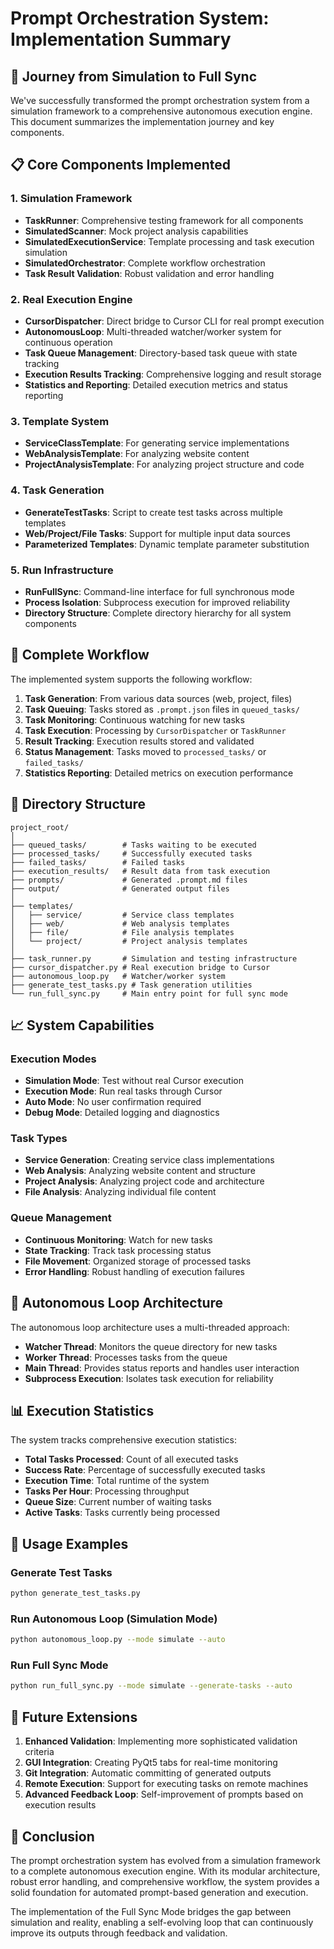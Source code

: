 # Prompt Orchestration System: Implementation Summary

## 🚀 Journey from Simulation to Full Sync

We've successfully transformed the prompt orchestration system from a simulation framework to a comprehensive autonomous execution engine. This document summarizes the implementation journey and key components.

## 📋 Core Components Implemented

### 1. Simulation Framework
- **TaskRunner**: Comprehensive testing framework for all components
- **SimulatedScanner**: Mock project analysis capabilities
- **SimulatedExecutionService**: Template processing and task execution simulation
- **SimulatedOrchestrator**: Complete workflow orchestration
- **Task Result Validation**: Robust validation and error handling

### 2. Real Execution Engine
- **CursorDispatcher**: Direct bridge to Cursor CLI for real prompt execution
- **AutonomousLoop**: Multi-threaded watcher/worker system for continuous operation
- **Task Queue Management**: Directory-based task queue with state tracking
- **Execution Results Tracking**: Comprehensive logging and result storage
- **Statistics and Reporting**: Detailed execution metrics and status reporting

### 3. Template System
- **ServiceClassTemplate**: For generating service implementations
- **WebAnalysisTemplate**: For analyzing website content
- **ProjectAnalysisTemplate**: For analyzing project structure and code

### 4. Task Generation
- **GenerateTestTasks**: Script to create test tasks across multiple templates
- **Web/Project/File Tasks**: Support for multiple input data sources
- **Parameterized Templates**: Dynamic template parameter substitution

### 5. Run Infrastructure
- **RunFullSync**: Command-line interface for full synchronous mode
- **Process Isolation**: Subprocess execution for improved reliability
- **Directory Structure**: Complete directory hierarchy for all system components

## 🔄 Complete Workflow

The implemented system supports the following workflow:

1. **Task Generation**: From various data sources (web, project, files)
2. **Task Queuing**: Tasks stored as `.prompt.json` files in `queued_tasks/`
3. **Task Monitoring**: Continuous watching for new tasks
4. **Task Execution**: Processing by `CursorDispatcher` or `TaskRunner`
5. **Result Tracking**: Execution results stored and validated
6. **Status Management**: Tasks moved to `processed_tasks/` or `failed_tasks/`
7. **Statistics Reporting**: Detailed metrics on execution performance

## 📁 Directory Structure

```
project_root/
│
├── queued_tasks/        # Tasks waiting to be executed
├── processed_tasks/     # Successfully executed tasks
├── failed_tasks/        # Failed tasks
├── execution_results/   # Result data from task execution
├── prompts/             # Generated .prompt.md files
├── output/              # Generated output files
│
├── templates/
│   ├── service/         # Service class templates
│   ├── web/             # Web analysis templates
│   ├── file/            # File analysis templates
│   └── project/         # Project analysis templates
│
├── task_runner.py       # Simulation and testing infrastructure
├── cursor_dispatcher.py # Real execution bridge to Cursor
├── autonomous_loop.py   # Watcher/worker system
├── generate_test_tasks.py # Task generation utilities
└── run_full_sync.py     # Main entry point for full sync mode
```

## 📈 System Capabilities

### Execution Modes
- **Simulation Mode**: Test without real Cursor execution
- **Execution Mode**: Run real tasks through Cursor
- **Auto Mode**: No user confirmation required
- **Debug Mode**: Detailed logging and diagnostics

### Task Types
- **Service Generation**: Creating service class implementations
- **Web Analysis**: Analyzing website content and structure
- **Project Analysis**: Analyzing project code and architecture
- **File Analysis**: Analyzing individual file content

### Queue Management
- **Continuous Monitoring**: Watch for new tasks
- **State Tracking**: Track task processing status
- **File Movement**: Organized storage of processed tasks
- **Error Handling**: Robust handling of execution failures

## 🧠 Autonomous Loop Architecture

The autonomous loop architecture uses a multi-threaded approach:

- **Watcher Thread**: Monitors the queue directory for new tasks
- **Worker Thread**: Processes tasks from the queue
- **Main Thread**: Provides status reports and handles user interaction
- **Subprocess Execution**: Isolates task execution for reliability

## 📊 Execution Statistics

The system tracks comprehensive execution statistics:

- **Total Tasks Processed**: Count of all executed tasks
- **Success Rate**: Percentage of successfully executed tasks
- **Execution Time**: Total runtime of the system
- **Tasks Per Hour**: Processing throughput
- **Queue Size**: Current number of waiting tasks
- **Active Tasks**: Tasks currently being processed

## 🚀 Usage Examples

### Generate Test Tasks
```bash
python generate_test_tasks.py
```

### Run Autonomous Loop (Simulation Mode)
```bash
python autonomous_loop.py --mode simulate --auto
```

### Run Full Sync Mode
```bash
python run_full_sync.py --mode simulate --generate-tasks --auto
```

## 🔮 Future Extensions

1. **Enhanced Validation**: Implementing more sophisticated validation criteria
2. **GUI Integration**: Creating PyQt5 tabs for real-time monitoring
3. **Git Integration**: Automatic committing of generated outputs
4. **Remote Execution**: Support for executing tasks on remote machines
5. **Advanced Feedback Loop**: Self-improvement of prompts based on execution results

## 🏁 Conclusion

The prompt orchestration system has evolved from a simulation framework to a complete autonomous execution engine. With its modular architecture, robust error handling, and comprehensive workflow, the system provides a solid foundation for automated prompt-based generation and execution. 

The implementation of the Full Sync Mode bridges the gap between simulation and reality, enabling a self-evolving loop that can continuously improve its outputs through feedback and validation. 